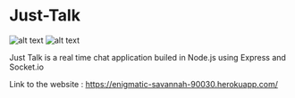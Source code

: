 # Just-Talk

![alt text](https://github.com/winnerfool/Just-Talk/blob/main/Screenshot%20(28).png)
![alt text](https://github.com/winnerfool/Just-Talk/blob/main/Screenshot%20(27).png)


Just Talk is a real time chat application builed in Node.js using Express and Socket.io

Link to the website : https://enigmatic-savannah-90030.herokuapp.com/
